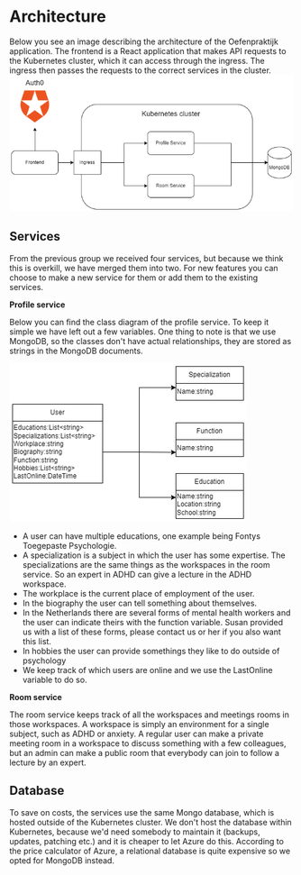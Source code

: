 # Architecture

Below you see an image describing the architecture of the Oefenpraktijk application. The frontend is a React application that makes API requests to the Kubernetes cluster, which it can access through the ingress. The ingress then passes the requests to the correct services in the cluster.
![Oefenpraktijk architecture](./Diagram.drawio.png)

## Services

From the previous group we received four services, but because we think this is overkill, we have merged them into two. For new features you can choose to make a new service for them or add them to the existing services.

**Profile service**

Below you can find the class diagram of the profile service. To keep it simple we have left out a few variables. One thing to note is that we use MongoDB, so the classes don't have actual relationships, they are stored as strings in the MongoDB documents.

![Profile service class diagram](./ProfileServiceClassDiagram.drawio.png)

- A user can have multiple educations, one example being Fontys Toegepaste Psychologie.
- A specialization is a subject in which the user has some expertise. The specializations are the same things as the workspaces in the room service. So an expert in ADHD can give a lecture in the ADHD workspace.
- The workplace is the current place of employment of the user.
- In the biography the user can tell something about themselves.
- In the Netherlands there are several forms of mental health workers and the user can indicate theirs with the function variable. Susan provided us with a list of these forms, please contact us or her if you also want this list.
- In hobbies the user can provide somethings they like to do outside of psychology
- We keep track of which users are online and we use the LastOnline variable to do so.

**Room service**

The room service keeps track of all the workspaces and meetings rooms in those workspaces. A workspace is simply an environment for a single subject, such as ADHD or anxiety. A regular user can make a private meeting room in a workspace to discuss something with a few colleagues, but an admin can make a public room that everybody can join to follow a lecture by an expert.

## Database

To save on costs, the services use the same Mongo database, which is hosted outside of the Kubernetes cluster. We don't host the database within Kubernetes, because we'd need somebody to maintain it (backups, updates, patching etc.) and it is cheaper to let Azure do this. According to the price calculator of Azure, a relational database is quite expensive so we opted for MongoDB instead.
